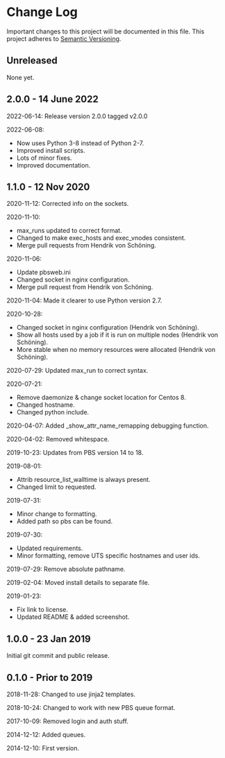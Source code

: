 # Change Log

Important changes to this project will be documented in this file.
This project adheres to [Semantic Versioning](https://semver.org/spec/v2-0.0.html).

## Unreleased 

None yet.

## 2.0.0 - 14 June 2022

2022-06-14: Release version 2.0.0 tagged v2.0.0

2022-06-08:

- Now uses Python 3-8 instead of Python 2-7.
- Improved install scripts.
- Lots of minor fixes.
- Improved documentation.

## 1.1.0 - 12 Nov 2020

2020-11-12: Corrected info on the sockets.

2020-11-10:

 - max_runs updated to correct format.
 - Changed to make exec_hosts and exec_vnodes consistent.
 - Merge pull requests from Hendrik von Schöning.

2020-11-06:

 - Update pbsweb.ini
 - Changed socket in nginx configuration. 
 - Merge pull request from Hendrik von Schöning.

2020-11-04: Made it clearer to use Python version 2.7.

2020-10-28:

 - Changed socket in nginx configuration (Hendrik von Schöning).
 - Show all hosts used by a job if it is run on multiple nodes (Hendrik von Schöning).
 - More stable when no memory resources were allocated (Hendrik von Schöning).
    
2020-07-29: Updated max_run to correct syntax.

2020-07-21:

 - Remove daemonize & change socket location for Centos 8.
 - Changed hostname.
 - Changed python include.

2020-04-07: Added _show_attr_name_remapping debugging function.

2020-04-02: Removed whitespace.

2019-10-23: Updates from PBS version 14 to 18.

2019-08-01:
 
 - Attrib resource_list_walltime is always present.
 - Changed limit to requested.

2019-07-31:

 - Minor change to formatting.
 - Added path so pbs can be found.

2019-07-30:

 - Updated requirements.
 - Minor formatting, remove UTS specific hostnames and user ids.

2019-07-29: Remove absolute pathname.

2019-02-04: Moved install details to separate file.

2019-01-23:

 - Fix link to license.
 - Updated README & added screenshot.

## 1.0.0 - 23 Jan 2019

Initial git commit and public release.

## 0.1.0 - Prior to 2019

2018-11-28: Changed to use jinja2 templates.

2018-10-24: Changed to work with new PBS queue format.

2017-10-09: Removed login and auth stuff.

2014-12-12: Added queues.

2014-12-10: First version.

